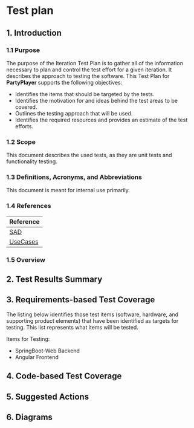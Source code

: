 # Test plan

## 1.	Introduction
### 1.1	Purpose
The purpose of the Iteration Test Plan is to gather all of the information necessary to plan and control the test effort for a given iteration. 
It describes the approach to testing the software.
This Test Plan for **PartyPlayer** supports the following objectives:
-	Identifies the items that should be targeted by the tests.
-	Identifies the motivation for and ideas behind the test areas to be covered.
-	Outlines the testing approach that will be used.
-	Identifies the required resources and provides an estimate of the test efforts.

### 1.2	Scope
This document describes the used tests, as they are unit tests and functionality testing.

### 1.3	Definitions, Acronyms, and Abbreviations
This document is meant for internal use primarily.

### 1.4	 References
| Reference        | 
| ------------- |
| [SAD](./sad.md) | 
| [UseCases](../UseCases) |

### 1.5 Overview
            
## 2.   Test Results Summary 

## 3.	Requirements-based Test Coverage
The listing below identifies those test items (software, hardware, and supporting product elements) that have been identified as targets for testing. 
This list represents what items will be tested. 

Items for Testing:
- SpringBoot-Web Backend
- Angular Frontend

## 4.	Code-based Test Coverage

## 5.	Suggested Actions

## 6.	Diagrams